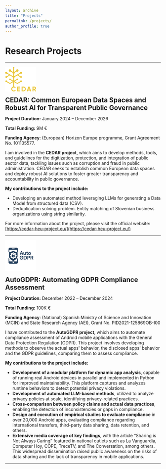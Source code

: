 ```yaml
---
layout: archive
title: "Projects"
permalink: /projects/
author_profile: true
---
```


# Research Projects
---

<div style="display: flex; align-items: center; gap: 15px; flex-wrap: wrap;">
  <img src="/images/LOGO-cedar.png" alt="CEDAR Project" style="max-width: 100px; height: auto;">
  <h2 style="margin: 0;">CEDAR: Common European Data Spaces and Robust AI for Transparent Public Governance</h3>
</div>

**Project Duration:** January 2024 – December 2026  

**Total Funding:** 9M €

**Funding Agency**: (European) Horizon Europe programme, Grant Agreement No. 101135577.

I am involved in the **CEDAR project**, which aims to develop methods, tools, and guidelines for the digitization, protection, and integration of public sector data, tackling issues such as corruption and fraud in public administration. CEDAR seeks to establish common European data spaces and deploy robust AI solutions to foster greater transparency and accountability in public governance.

**My contributions to the project include:**

- Developing an automated method leveraging LLMs for generating a Data Model from structured data (CSV).
- Deduplication solving problem. Entity matching of Slovenian business organizations using string similarity.

For more information about the project, please visit the official website: [https://cedar-heu-project.eu/](https://cedar-heu-project.eu/)

---

<div style="display: flex; align-items: center; gap: 15px; flex-wrap: wrap;">
  <img src="/images/LOGO-AutoGDPR.png" alt="CEDAR Project" style="max-width: 100px; height: auto;">
  <h2 style="margin: 0;">AutoGDPR: Automating GDPR Compliance Assessment</h3>
</div>

**Project Duration:** December 2022 – December 2024 

**Total Funding:** 100K €

**Funding Agency**: (National) Spanish Ministry of Science and Innovation (MCIN) and State Research Agency (AEI), Grant No. PID2021-125869OB-I00

I have contributed to the **AutoGDPR project**, which aims to automate compliance assessment of Android mobile applications with the General Data Protection Regulation (GDPR). This project involves developing methods to observe the actual apps' behavior, the disclosed apps' behavior and the GDPR guidelines, comparing them to assess compliance.

**My contributions to the project include:**

- **Development of a modular platform for dynamic app analysis**, capable of running real Android devices in parallel and implemented in Python for improved maintainability. This platform captures and analyzes runtime behaviors to detect potential privacy violations.
- **Development of automated LLM-based methods**, utilized to analyze privacy policies at scale, identifying privacy-related practices.
- **Cross-comparison between policy claims and actual data practices**, enabling the detection of inconsistencies or gaps in compliance.
- **Design and execution of empirical studies to evaluate compliance** in over 20,000 Android apps, evaluating compliance regarding international transfers, third-party data sharing, data retention, and others.
- **Extensive media coverage of key findings**, with the article “Sharing is Not Always Caring” featured in national outlets such as La Vanguardia, Computer Hoy, COPE, TreceTV, and The Conversation, among others. This widespread dissemination raised public awareness on the risks of data sharing and the lack of transparency in mobile applications.

---
